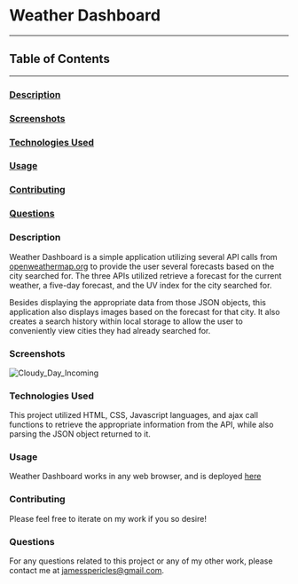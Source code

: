 # Weather Dashboard

---

## Table of Contents

---

### [Description](#Description)

### [Screenshots](#Screenshots)

### [Technologies Used](#Technologies-Used)

### [Usage](#Usage)

### [Contributing](#Contributing)

### [Questions](#Questions)

### <a name="Description"></a>Description

Weather Dashboard is a simple application utilizing several API calls from [openweathermap.org](openweathermap.org) to provide the user several forecasts based on the city searched for. The three APIs utilized retrieve a forecast for the current weather, a five-day forecast, and the UV index for the city searched for.

Besides displaying the appropriate data from those JSON objects, this application also displays images based on the forecast for that city. It also creates a search history within local storage to allow the user to conveniently view cities they had already searched for.

### <a name="Screenshots"></a>Screenshots

![Cloudy_Day_Incoming](https://github.com/jamespericles/Weather-Dashboard/blob/master/Screenshots/Cloudy_week_incoming.png)

### <a name="Technologies-Used"></a>Technologies Used

This project utilized HTML, CSS, Javascript languages, and ajax call functions to retrieve the appropriate information from the API, while also parsing the JSON object returned to it.

### <a name="Usage"></a>Usage

Weather Dashboard works in any web browser, and is deployed [here](https://jamespericles.github.io/Weather-Dashboard/)

### <a name="Contributing"></a>Contributing

Please feel free to iterate on my work if you so desire!

### <a name="Questions"></a>Questions

For any questions related to this project or any of my other work, please contact me at jamesspericles@gmail.com.
